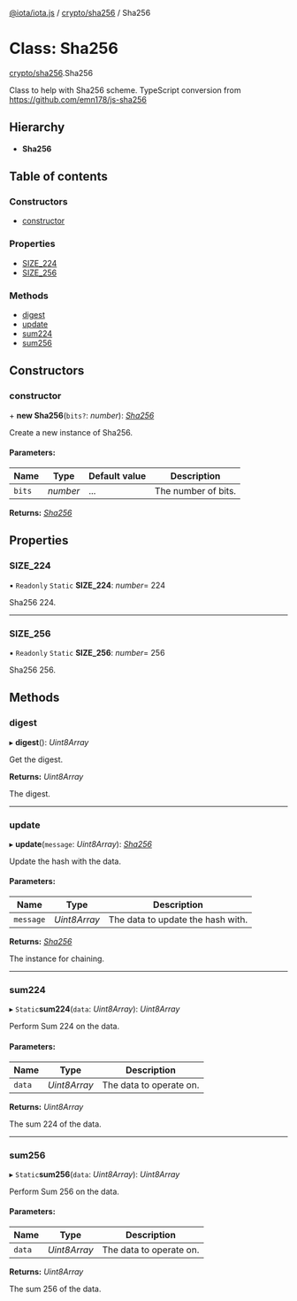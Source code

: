 [@iota/iota.js](../../README.md) / [crypto/sha256](../../modules/crypto_sha256.md) / Sha256

# Class: Sha256

[crypto/sha256](../../modules/crypto_sha256.md).Sha256

Class to help with Sha256 scheme.
TypeScript conversion from https://github.com/emn178/js-sha256

## Hierarchy

* **Sha256**

## Table of contents

### Constructors

- [constructor](sha256.sha256.md#constructor)

### Properties

- [SIZE\_224](sha256.sha256.md#size_224)
- [SIZE\_256](sha256.sha256.md#size_256)

### Methods

- [digest](sha256.sha256.md#digest)
- [update](sha256.sha256.md#update)
- [sum224](sha256.sha256.md#sum224)
- [sum256](sha256.sha256.md#sum256)

## Constructors

### constructor

\+ **new Sha256**(`bits?`: *number*): [*Sha256*](sha256.sha256.md)

Create a new instance of Sha256.

#### Parameters:

Name | Type | Default value | Description |
------ | ------ | ------ | ------ |
`bits` | *number* | ... | The number of bits.    |

**Returns:** [*Sha256*](sha256.sha256.md)

## Properties

### SIZE\_224

▪ `Readonly` `Static` **SIZE\_224**: *number*= 224

Sha256 224.

___

### SIZE\_256

▪ `Readonly` `Static` **SIZE\_256**: *number*= 256

Sha256 256.

## Methods

### digest

▸ **digest**(): *Uint8Array*

Get the digest.

**Returns:** *Uint8Array*

The digest.

___

### update

▸ **update**(`message`: *Uint8Array*): [*Sha256*](sha256.sha256.md)

Update the hash with the data.

#### Parameters:

Name | Type | Description |
------ | ------ | ------ |
`message` | *Uint8Array* | The data to update the hash with.   |

**Returns:** [*Sha256*](sha256.sha256.md)

The instance for chaining.

___

### sum224

▸ `Static`**sum224**(`data`: *Uint8Array*): *Uint8Array*

Perform Sum 224 on the data.

#### Parameters:

Name | Type | Description |
------ | ------ | ------ |
`data` | *Uint8Array* | The data to operate on.   |

**Returns:** *Uint8Array*

The sum 224 of the data.

___

### sum256

▸ `Static`**sum256**(`data`: *Uint8Array*): *Uint8Array*

Perform Sum 256 on the data.

#### Parameters:

Name | Type | Description |
------ | ------ | ------ |
`data` | *Uint8Array* | The data to operate on.   |

**Returns:** *Uint8Array*

The sum 256 of the data.
